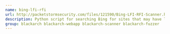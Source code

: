 ```yaml
---
name: bing-lfi-rfi
url: http://packetstormsecurity.com/files/121590/Bing-LFI-RFI-Scanner.html
description: Python script for searching Bing for sites that may have local and remote file inclusion vulnerabilities.
group: blackarch blackarch-webapp blackarch-scanner blackarch-fuzzer
---
```


